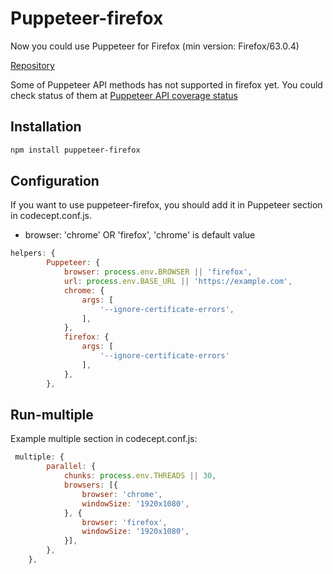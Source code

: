 # Puppeteer-firefox

Now you could use Puppeteer for Firefox (min version: Firefox/63.0.4)

[Repository](https://github.com/GoogleChrome/puppeteer/tree/master/experimental/puppeteer-firefox)

Some of Puppeteer API methods has not supported in firefox yet. You could check status of them at [Puppeteer API coverage status](https://aslushnikov.github.io/ispuppeteerfirefoxready/)

## Installation

```sh
npm install puppeteer-firefox
```

## Configuration

If you want to use puppeteer-firefox, you should add it in Puppeteer section in codecept.conf.js.

- browser: 'chrome' OR 'firefox', 'chrome' is default value

```js
helpers: {
        Puppeteer: {
            browser: process.env.BROWSER || 'firefox',            
            url: process.env.BASE_URL || 'https://example.com',
            chrome: {
                args: [
                    '--ignore-certificate-errors',
                ],
            },
            firefox: {
                args: [
                    '--ignore-certificate-errors'
                ],
            },
        },
```

## Run-multiple

Example multiple section in codecept.conf.js:
```js
 multiple: {
        parallel: {
            chunks: process.env.THREADS || 30,
            browsers: [{
                browser: 'chrome',
                windowSize: '1920x1080',
            }, {
                browser: 'firefox',
                windowSize: '1920x1080',
            }],
        },
    },
```
